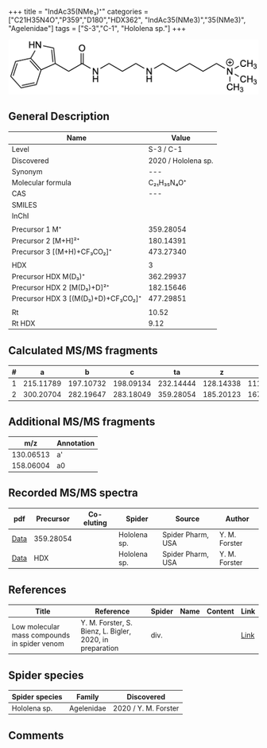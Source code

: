 +++
title = "IndAc35(NMe₃)⁺"
categories = ["C21H35N4O","P359","D180","HDX362",
"IndAc35(NMe3)","35(NMe3)",
"Agelenidae"]
tags = ["S-3","C-1",
"Hololena sp."]
+++

![](/img/IndAc35(NMe3).png)

## General Description

| Name                       | Value              |
|----------------------------|--------------------|
| Level                      | S-3 / C-1          |
| Discovered                 | 2020 / Hololena sp. |
| Synonym                    | ---                |
| Molecular formula          | C₂₁H₃₅N₄O⁺                   |
| CAS                        | ---                |
| SMILES |   |
| InChI  |   |
|                            |                    |
| Precursor 1  M⁺         | 359.28054                   |
| Precursor 2 [M+H]²⁺       | 180.14391                   |
| Precursor 3 [(M+H)+CF₃CO₂]⁺               | 473.27340                   |
|                            |                    |
| HDX                        | 3                   |
| Precursor HDX    M(D₃)⁺   | 362.29937                   |
| Precursor HDX 2 [M(D₃)+D]²⁺ | 182.15646                   |
| Precursor HDX 3 [(M(D₃)+D)+CF₃CO₂]⁺           | 477.29851                   |
|                            |                    |
| Rt                         | 10.52                   |
| Rt HDX                     | 9.12                   |

## Calculated MS/MS fragments

| # | a         | b         | c         | ta        | z         | y         | tz        |
|---|-----------|-----------|-----------|-----------|-----------|-----------|-----------|
| 1 | 215.11789 | 197.10732 | 198.09134 | 232.14444 | 128.14338 | 111.11683 | 146.17775 |
| 2 | 300.20704 | 282.19647 | 283.18049 | 359.28054 | 185.20123 | 167.16685 | 203.23560 |

## Additional MS/MS fragments

| m/z | Annotation |
|-----|------------|
| 130.06513 | a'         |
| 158.06004 | a0         |

## Recorded MS/MS spectra

| pdf                                             | Precursor | Co-eluting | Spider      | Source                       | Author        |
|-------------------------------------------------|-----------|------------|-------------|------------------------------|---------------|
| [Data](/pdf/Hololena-sp/359_IndAc35(NMe3)_Ho-sp.pdf) | 359.28054 |           | Hololena sp. | Spider Pharm, USA | Y. M. Forster |
| [Data](/pdf/Hololena-sp/359_IndAc35(NMe3)_Ho-sp_HDX.pdf) | HDX |           | Hololena sp. | Spider Pharm, USA | Y. M. Forster |


## References

| Title | Reference | Spider | Name | Content | Link |
|-------|-----------|--------|------|---------|------|
| Low molecular mass compounds in spider venom      | Y. M. Forster, S. Bienz, L. Bigler, 2020, in preparation          | div.       |   |   | [Link](unknown) |

## Spider species

| Spider species     | Family     | Discovered           |
|--------------------|------------|----------------------|
| Hololena sp.       | Agelenidae | 2020 / Y. M. Forster |


## Comments